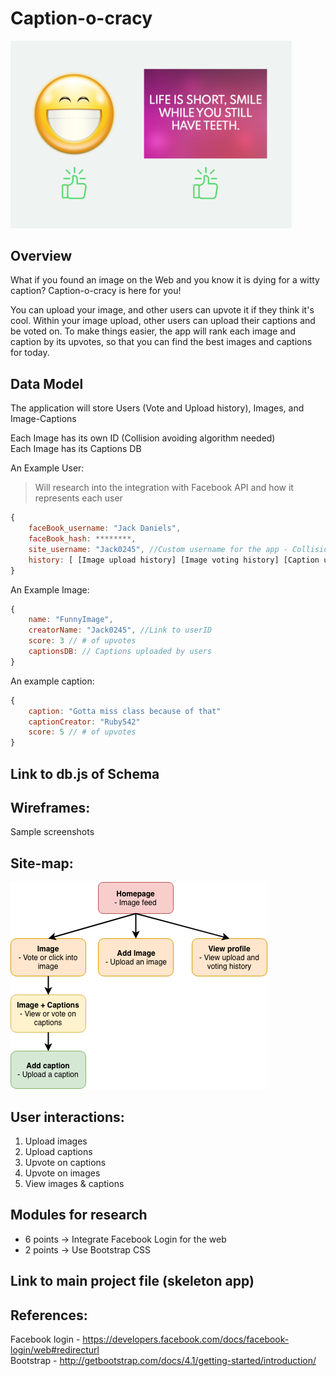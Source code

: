 # Caption-o-cracy
<img src="img/finalprj_overview.png" alt="prj_overview" width="450"/>

## Overview 
What if you found an image on the Web and you know it is dying for a witty caption? Caption-o-cracy is here for you!

You can upload your image, and other users can upvote it if they think it's cool. Within your image upload, other users can upload their captions and be voted on. To make things easier, the app will rank each image and caption by its upvotes, so that you can find the best images and captions for today.

## Data Model <br/>
The application will store Users (Vote and Upload history), Images, and Image-Captions

Each Image has its own ID (Collision avoiding algorithm needed) </br>
Each Image has its Captions DB </br>

An Example User: 
> Will research into the integration with Facebook API and how it represents each user

``` javascript
{
	faceBook_username: "Jack Daniels",
	faceBook_hash: ********,
	site_username: "Jack0245", //Custom username for the app - Collision detection and prompt new username input
	history: [ [Image upload history] [Image voting history] [Caption upload history] [Caption voting history] ]
}
```

An Example Image: </br>
``` javascript
{
	name: "FunnyImage",
	creatorName: "Jack0245", //Link to userID
	score: 3 // # of upvotes
	captionsDB: // Captions uploaded by users
}
```

An example caption: </br>
``` javascript
{
	caption: "Gotta miss class because of that"
	captionCreator: "Ruby542"
	score: 5 // # of upvotes
}
```

## Link to db.js of Schema </br>

## Wireframes: </br>
Sample screenshots

## Site-map: </br>
<img src="img/capt_cracy_sitemap.png" alt="site_map">


## User interactions:
1) Upload images
2) Upload captions
3) Upvote on captions
4) Upvote on images
5) View images & captions

## Modules for research</br>
- 6 points -> Integrate Facebook Login for the web
- 2 points -> Use Bootstrap CSS

## Link to main project file (skeleton app) </br>

## References: </br>
Facebook login - https://developers.facebook.com/docs/facebook-login/web#redirecturl </br>
Bootstrap - http://getbootstrap.com/docs/4.1/getting-started/introduction/

